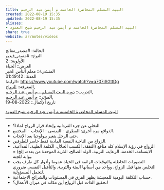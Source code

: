 ```yaml
---  
title: البيت المسلم المحاضرة الخامسة م أيمن عبد الرحيم  
created: 2022-08-19 15:35  
updated: 2022-08-19 15:35  
aliases:  
- البيت المسلم المحاضرة الخامسة م أيمن عبد الرحيم شيخ العمود  
share: true  
website: ar/notes/videos  
---  
```

  
الحالة:: #مصدر_معالج  
النوع:: #مصدر_فيديو  
اﻷولوية:: 2  
الغرض:: الحياة  
المنشيء:: معلم الناس الخير  
المدة:: 01:49:42  
الرابط:: https://www.youtube.com/watch?v=q707iSGttDg  
المعرفة:: [الزواج](%D8%A7%D9%84%D8%B2%D9%88%D8%A7%D8%AC),  
التدريب:: [دورة البيت المسلم - م أيمن عبد الرحيم](%D8%AF%D9%88%D8%B1%D8%A9%20%D8%A7%D9%84%D8%A8%D9%8A%D8%AA%20%D8%A7%D9%84%D9%85%D8%B3%D9%84%D9%85%20-%20%D9%85%20%D8%A3%D9%8A%D9%85%D9%86%20%D8%B9%D8%A8%D8%AF%20%D8%A7%D9%84%D8%B1%D8%AD%D9%8A%D9%85),  
المؤثر:: [م أيمن عبد الرحيم](%D9%85%20%D8%A3%D9%8A%D9%85%D9%86%20%D8%B9%D8%A8%D8%AF%20%D8%A7%D9%84%D8%B1%D8%AD%D9%8A%D9%85),  
تاريخ اﻹكمال::  2022-08-19  
  
   
  
[البيت المسلم المحاضرة الخامسة م أيمن عبد الرحيم شيخ العمود](https://www.youtube.com/watch?v=q707iSGttDg)  
  
---  
  
  
- التخلي عن جزء الفردانية وإتخاذ قرار الزواج لماذا؟  
- الدوافع مرة أخرى: الفطري - النفسي - الإنجاب - المجتمع.  
- حتى الرجل يتغير بيولوجيا بعد الإنجاب.  
- الزواج من الناحية النفعية المادية فقط خاسر للطرفين.  
- الزواج في رؤية الإسلام كله منافع (النفقة، الكسب الحلال، الكلمة الطيبة، المداعبة، الابتسامة، الخدمة، الرعاية، التربية، الولد الصالح، الذرية الموحدة من بعده، إلخ) = بوابة للجنة.  
- التصورات الخاطئة والتوقعات الزائفة في الحياة عموما وأدوار كل طرف يجب التخلص منها قبل الزواج، وواحد من أسبابها البيئة والتربية. والتأهيل النفسي ضروري لتحمل المسؤولية.  
- حساب التكلفة اليومية للمعيشة يظهر الفرق في المستويات والشرائح الاجتماعية.  
- تحقيق الذات قبل الزواج أين مكانه في ميزان الأعمال؟!  
